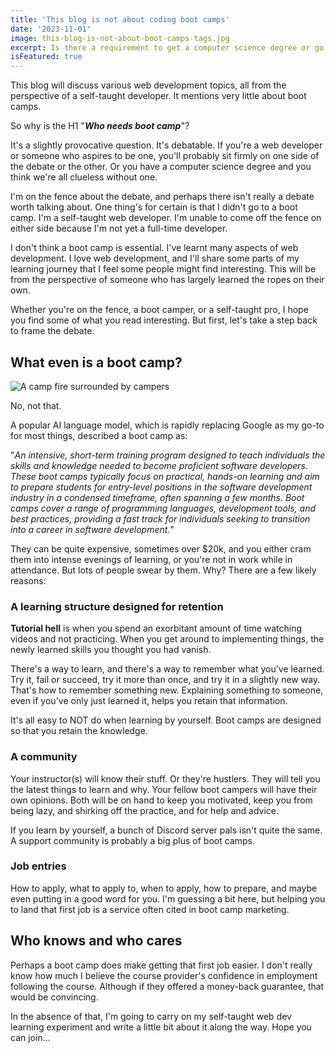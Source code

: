 ```yaml
---
title: 'This blog is not about coding boot camps'
date: '2023-11-01'
image: this-blog-is-not-about-boot-camps-tags.jpg
excerpt: Is there a requirement to get a computer science degree or go to a bootcamp to get a job in web development?
isFeatured: true
---
```


This blog will discuss various web development topics, all from the perspective of a self-taught developer. It mentions very little about boot camps.

So why is the H1 "**_Who needs boot camp_**"?

It's a slightly provocative question. It's debatable. If you're a web developer or someone who aspires to be one, you'll probably sit firmly on one side of the debate or the other. Or you have a computer science degree and you think we're all clueless without one.

I'm on the fence about the debate, and perhaps there isn't really a debate worth talking about. One thing's for certain is that I didn't go to a boot camp. I'm a self-taught web developer. I'm unable to come off the fence on either side because I'm not yet a full-time developer.

I don't think a boot camp is essential. I've learnt many aspects of web development. I love web development, and I'll share some parts of my learning journey that I feel some people might find interesting. This will be from the perspective of someone who has largely learned the ropes on their own. 

Whether you're on the fence, a boot camper, or a self-taught pro, I hope you find some of what you read interesting. But first, let's take a step back to frame the debate.

## What even is a boot camp?

![A camp fire surrounded by campers](camp-fire.jpg)

No, not that.

A popular AI language model, which is rapidly replacing Google as my go-to for most things, described a boot camp as:

 "_An intensive, short-term training program designed to teach individuals the skills and knowledge needed to become proficient software developers. These boot camps typically focus on practical, hands-on learning and aim to prepare students for entry-level positions in the software development industry in a condensed timeframe, often spanning a few months. Boot camps cover a range of programming languages, development tools, and best practices, providing a fast track for individuals seeking to transition into a career in software development._"

They can be quite expensive, sometimes over $20k, and you either cram them into intense evenings of learning, or you're not in work while in attendance. But lots of people swear by them. Why? There are a few likely reasons:

### A learning structure designed for retention

**Tutorial hell** is when you spend an exorbitant amount of time watching videos and not practicing. When you get around to implementing things, the newly learned skills you thought you had vanish. 

There's a way to learn, and there's a way to remember what you've learned. Try it, fail or succeed, try it more than once, and try it in a slightly new way. That's how to remember something new. Explaining something to someone, even if you've only just learned it, helps you retain that information.

It's all easy to NOT do when learning by yourself. Boot camps are designed so that you retain the knowledge. 

### A community

Your instructor(s) will know their stuff. Or they're hustlers. They will tell you the latest things to learn and why. Your fellow boot campers will have their own opinions. Both will be on hand to keep you motivated, keep you from being lazy, and shirking off the practice, and for help and advice.

If you learn by yourself, a bunch of Discord server pals isn't quite the same. A support community is probably a big plus of boot camps.

### Job entries

How to apply, what to apply to, when to apply, how to prepare, and maybe even putting in a good word for you. I'm guessing a bit here, but helping you to land that first job is a service often cited in boot camp marketing.

## Who knows and who cares

Perhaps a boot camp does make getting that first job easier. I don't really know how much I believe the course provider's confidence in employment following the course. Although if they offered a money-back guarantee, that would be convincing. 

In the absence of that, I'm going to carry on my self-taught web dev learning experiment and write a little bit about it along the way. Hope you can join...


